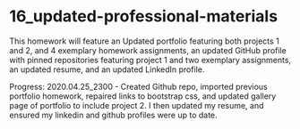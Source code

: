 # 16_updated-professional-materials
This homework will feature an Updated portfolio featuring both projects 1 and 2, and 4 exemplary homework assignments, an updated GitHub profile with pinned repositories featuring project 1 and two exemplary assignments, an updated resume, and an updated LinkedIn profile.

Progress:
2020.04.25_2300 - Created Github repo, imported previous portfolio homework, repaired links to bootstrap css, and updated gallery page of portfolio to include project 2.  I then updated my resume, and ensured my linkedin and github profiles were up to date.
